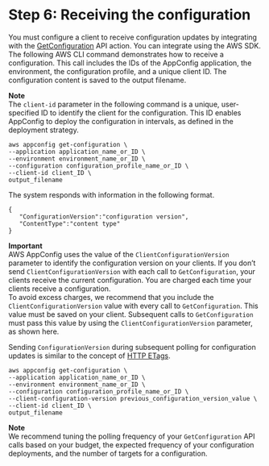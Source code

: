 # Step 6: Receiving the configuration<a name="appconfig-retrieving-the-configuration"></a>

You must configure a client to receive configuration updates by integrating with the [GetConfiguration](http://docs.aws.amazon.com/appconfig/2019-10-09/APIReference/API_GetConfiguration.html) API action\. You can integrate using the AWS SDK\. The following AWS CLI command demonstrates how to receive a configuration\. This call includes the IDs of the AppConfig application, the environment, the configuration profile, and a unique client ID\. The configuration content is saved to the output filename\. 

**Note**  
The `client-id` parameter in the following command is a unique, user\-specified ID to identify the client for the configuration\. This ID enables AppConfig to deploy the configuration in intervals, as defined in the deployment strategy\. 

```
aws appconfig get-configuration \
--application application_name_or_ID \
--environment environment_name_or_ID \
--configuration configuration_profile_name_or_ID \
--client-id client_ID \
output_filename
```

The system responds with information in the following format\.

```
{
   "ConfigurationVersion":"configuration version",
   "ContentType":"content type"
}
```

**Important**  
AWS AppConfig uses the value of the `ClientConfigurationVersion` parameter to identify the configuration version on your clients\. If you don’t send `ClientConfigurationVersion` with each call to `GetConfiguration`, your clients receive the current configuration\. You are charged each time your clients receive a configuration\.  
To avoid excess charges, we recommend that you include the `ClientConfigurationVersion` value with every call to `GetConfiguration`\. This value must be saved on your client\. Subsequent calls to `GetConfiguration` must pass this value by using the `ClientConfigurationVersion` parameter, as shown here\. 

Sending `ConfigurationVersion` during subsequent polling for configuration updates is similar to the concept of [HTTP ETags](https://en.wikipedia.org/wiki/HTTP_ETag)\.

```
aws appconfig get-configuration \
--application application_name_or_ID \
--environment environment_name_or_ID \
--configuration configuration_profile_name_or_ID \
--client-configuration-version previous_configuration_version_value \
--client-id client_ID \
output_filename
```

**Note**  
We recommend tuning the polling frequency of your `GetConfiguration` API calls based on your budget, the expected frequency of your configuration deployments, and the number of targets for a configuration\.